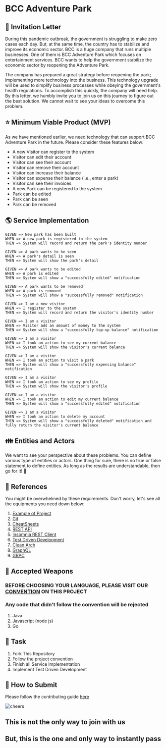 # BCC Adventure Park

## :love_letter: Invitation Letter

During this pandemic outbreak, the government is struggling to make zero cases each day. But, at the same time, the country has to stabilize and improve its economic sector. BCC is a huge company that runs multiple businesses. One of them is BCC Adventure Park which focuses on entertainment services. BCC wants to help the government stabilize the economic sector by reopening the Adventure Park.

The company has prepared a great strategy before reopening the park; implementing more technology into the business. This technology upgrade will be used to simplify business processes while obeying the government's health regulations. To accomplish this quickly, the company will need help. By this letter, we humbly invite you to join us on this journey to figure out the best solution. We cannot wait to see your ideas to overcome this problem.

## :star: Minimum Viable Product (MVP)

As we have mentioned earlier, we need technology that can support BCC Adventure Park in the future. Please consider these features below:

* A new Visitor can register to the system
* Visitor can edit their account
* Visitor can see their account
* Visitor can remove their account
* Visitor can increase their balance
* Visitor can expense their balance (i.e., enter a park)
* Visitor can see their invoices
* A new Park can be registered to the system
* Park can be edited
* Park can be seen
* Park can be removed

## :earth_americas: Service Implementation

```text
GIVEN => New park has been built
WHEN => A new park is registered to the system
THEN => System will record and return the park's identity number

GIVEN => A park wants to be seen
WHEN => A park's detail is seen
THEN => System will show the park's detail

GIVEN => A park wants to be edited
WHEN => A park is edited
THEN => System will show a "successfully edited" notification

GIVEN => A park wants to be removed
WHEN => A park is removed
THEN => System will show a "successfully removed" notification

GIVEN => I am a new visitor
WHEN => I register to the system
THEN => System will record and return the visitor's identity number

GIVEN => I am a visitor
WHEN => Visitor add an amount of money to the system
THEN => System will show a "successfully top-up balance" notification

GIVEN => I am a visitor
WHEN => I took an action to see my current balance
THEN => System will show the visitor's current balance

GIVEN => I am a visitor
WHEN => I took an action to visit a park
THEN => System will show a "successfully expensing balance" notification

GIVEN => I am a visitor
WHEN => I took an action to see my profile
THEN => System will show the visitor's profile 

GIVEN => I am a visitor
WHEN => I took an action to edit my current balance
THEN => System will show a "successfully edited" notification

GIVEN => I am a visitor
WHEN => I took an action to delete my account
THEN => System will show a "successfully deleted" notification and fully return the visitor's current balance
```

## :family: Entities and Actors

We want to see your perspective about these problems. You can define various type of entities or actors. One thing for
sure, there is no true or false statement to define entities. As long as the results are understandable, then go for
it! :rocket:

## :blue_book: References

You might be overwhelmed by these requirements. Don't worry, let's see all the equipments you need down below:

1. [Example of Project](https://github.com/meong1234/fintech)
2. [Git](https://try.github.io/)
3. [CheatSheets](https://devhints.io/)
4. [REST API](https://restfulapi.net/)
5. [Insomnia REST Client](https://insomnia.rest/)
6. [Test Driven Development](https://www.freecodecamp.org/news/test-driven-development-what-it-is-and-what-it-is-not-41fa6bca02a2/)
7. [Clean Arch](https://blog.cleancoder.com/uncle-bob/2012/08/13/the-clean-architecture.html)
8. [GraphQL](https://graphql.org/)
9. [GRPC](https://grpc.io/)

## :hocho: Accepted Weapons

### BEFORE CHOOSING YOUR LANGUAGE, PLEASE VISIT OUR [CONVENTION](https://github.com/huf0813/bcc-adventure-park/blob/master/CONVENTION.md) ON THIS PROJECT

### Any code that didn't follow the convention will be rejected

1. Java
2. Javascript (node js)
3. Go

## :school_satchel: Task

1. Fork This Repository
2. Follow the project convention
3. Finish all Service Implementation
4. Implement Test Driven Development

## :gift: How to Submit

Please follow the contributing guide [here](https://github.com/huf0813/bcc-adventure-park/blob/master/CONTRIBUTING.md)

![cheers](https://media.giphy.com/media/kv5fbxHVAEOjrHeCLk/giphy.gif)

## This is not the only way to join with us

## But, this is the one and only way to instantly pass
